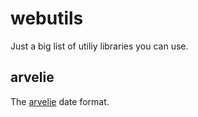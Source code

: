 # webutils

Just a big list of utiliy libraries you can use.

## arvelie

The [arvelie](https://wiki.xxiivv.com/site/arvelie.html) date format.
